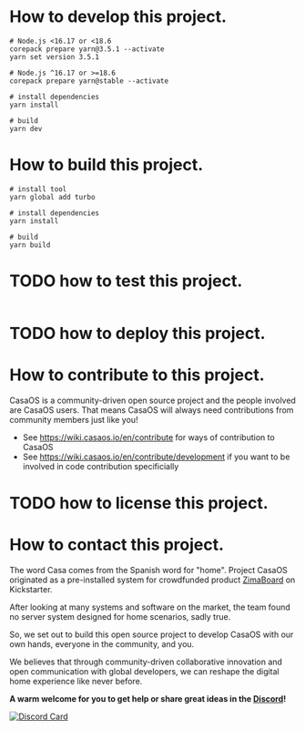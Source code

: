 # How to develop this project.

```shell
# Node.js <16.17 or <18.6 
corepack prepare yarn@3.5.1 --activate
yarn set version 3.5.1

# Node.js ^16.17 or >=18.6
corepack prepare yarn@stable --activate

# install dependencies
yarn install

# build
yarn dev 
```

# How to build this project.

```shell
# install tool
yarn global add turbo

# install dependencies
yarn install

# build
yarn build 
```

# TODO how to test this project.

```shell

```

# TODO how to deploy this project.

# How to contribute to this project.

CasaOS is a community-driven open source project and the people involved are CasaOS users. That means CasaOS will always
need contributions from community members just like you!

- See <https://wiki.casaos.io/en/contribute> for ways of contribution to CasaOS
- See <https://wiki.casaos.io/en/contribute/development> if you want to be involved in code contribution specificially

# TODO how to license this project.

# How to contact this project.

The word Casa comes from the Spanish word for "home". Project CasaOS originated as a pre-installed system for
crowdfunded product [ZimaBoard](https://www.zimaboard.com) on Kickstarter.

After looking at many systems and software on the market, the team found no server system designed for home scenarios,
sadly true.

So, we set out to build this open source project to develop CasaOS with our own hands, everyone in the community, and
you.

We believes that through community-driven collaborative innovation and open communication with global developers, we can
reshape the digital home experience like never before.

**A warm welcome for you to get help or share great ideas in the [Discord](https://discord.gg/knqAbbBbeX)!**

[![Discord Card](https://discordapp.com/api/guilds/884667213326463016/widget.png?style=banner2)](https://discord.gg/knqAbbBbeX)